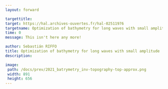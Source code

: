 ```yaml
---
layout: forward

targettitle: 
target: https://hal.archives-ouvertes.fr/hal-02511976
targetname: Optimization of bathymetry for long waves with small amplitude
time: 0
message: This isn't here any more!

author: Sebastián RIFFO
title: Optimization of bathymetry for long waves with small amplitude
description: 

image: 
 path: /docs/prev/2021_batrymetry_inv-topography-top-approx.png
 width: 891	
 height: 656
---
```

